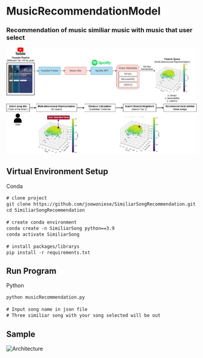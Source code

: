 # MusicRecommendationModel
### Recommendation of music similiar music with music that user select 


![Architecture](https://github.com/joowoniese/MusicRecommendation/blob/main/ModelInfo/Musicdata.png)
![Architecture](https://github.com/joowoniese/MusicRecommendation/blob/main/ModelInfo/MusicRecommendation_logics.png)

## Virtual Environment Setup
Conda
```
# clone project
git clone https://github.com/joowoniese/SimiliarSongRecommendation.git
cd SimiliarSongRecommendation

# create conda environment
conda create -n SimiliarSong python==3.9
conda activate SimiliarSong

# install packages/librarys
pip install -r requirements.txt
```

## Run Program
Python
```
python musicRecommendation.py

# Input song name in json file
# Three similiar song with your song selected will be out
```


## Sample
![Architecture](https://github.com/joowoniese/SimiliarSongRecommendation/blob/main/ModelInfo/Screenshot%202024-12-20%20191052.png)

